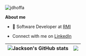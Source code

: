<p align="left"> <img src="https://komarev.com/ghpvc/?username=jdhoffa" alt="jdhoffa" /> </p>  
  
**About me**

- 💼 Software Developer at [RMI](https://rmi.org/)

- Connect with me on [LinkedIn](https://www.linkedin.com/in/jackson-hoffart/)

|<img align="center" src="https://github-readme-stats.vercel.app/api?username=jdhoffa&show_icons=true&include_all_commits=true&hide_border=true" alt="Jackson's GitHub stats" /></a>|<img align="center" src="https://github-readme-stats.vercel.app/api/top-langs/?username=jdhoffa&layout=compact&hide_border=true&count_private=true" /></a>|
| ------------- | ------------- |

